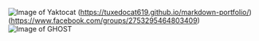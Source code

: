 ![Image of Yaktocat](https://octodex.github.com/images/yaktocat.png)
(https://tuxedocat619.github.io/markdown-portfolio/)
(https://www.facebook.com/groups/2753295464803409)
![Image of GHOST](https://www.ghostforbeginners.com/content/images/2014/May/Links.png)
